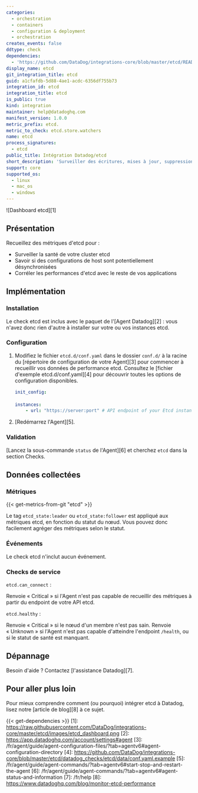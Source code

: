 ```yaml
---
categories:
  - orchestration
  - containers
  - configuration & deployment
  - orchestration
creates_events: false
ddtype: check
dependencies:
  - 'https://github.com/DataDog/integrations-core/blob/master/etcd/README.md'
display_name: etcd
git_integration_title: etcd
guid: a1cfafdb-5d88-4ae1-acdc-6356df755b73
integration_id: etcd
integration_title: etcd
is_public: true
kind: integration
maintainer: help@datadoghq.com
manifest_version: 1.0.0
metric_prefix: etcd.
metric_to_check: etcd.store.watchers
name: etcd
process_signatures:
  - etcd
public_title: Intégration Datadog/etcd
short_description: 'Surveiller des écritures, mises à jour, suppressions, latences entre nœuds et plus encore Etcd metrics.'
support: core
supported_os:
  - linux
  - mac_os
  - windows
---
```

![Dashboard etcd][1]

## Présentation

Recueillez des métriques d'etcd pour :

* Surveiller la santé de votre cluster etcd
* Savoir si des configurations de host sont potentiellement désynchronisées
* Corréler les performances d'etcd avec le reste de vos applications

## Implémentation
### Installation

Le check etcd est inclus avec le paquet de l'[Agent Datadog][2] : vous n'avez donc rien d'autre à installer sur votre ou vos instances etcd.

### Configuration

1. Modifiez le fichier `etcd.d/conf.yaml` dans le dossier `conf.d/` à la racine du [répertoire de configuration de votre Agent][3] pour commencer à recueillir vos données de performance etcd.
    Consultez le [fichier d'exemple etcd.d/conf.yaml][4] pour découvrir toutes les options de configuration disponibles.

    ```yaml
    init_config:

    instances:
        - url: "https://server:port" # API endpoint of your Etcd instance
    ```

2. [Redémarrez l'Agent][5].

### Validation

[Lancez la sous-commande `status` de l'Agent][6] et cherchez `etcd` dans la section Checks.

## Données collectées
### Métriques
{{< get-metrics-from-git "etcd" >}}


Le tag `etcd_state:leader` ou `etcd_state:follower` est appliqué aux métriques etcd, en fonction du statut du nœud. Vous pouvez donc facilement agréger des métriques selon le statut.

### Événements
Le check etcd n'inclut aucun événement.

### Checks de service

`etcd.can_connect` :

Renvoie « Critical » si l'Agent n'est pas capable de recueillir des métriques à partir du endpoint de votre API etcd.

`etcd.healthy` :

Renvoie « Critical » si le nœud d'un membre n'est pas sain. Renvoie « Unknown » si l'Agent n'est pas capable d'atteindre l'endpoint `/health`, ou si le statut de santé est manquant.

## Dépannage
Besoin d'aide ? Contactez [l'assistance Datadog][7].

## Pour aller plus loin
Pour mieux comprendre comment (ou pourquoi) intégrer etcd à Datadog, lisez notre [article de blog][8] à ce sujet.




{{< get-dependencies >}}
[1]: https://raw.githubusercontent.com/DataDog/integrations-core/master/etcd/images/etcd_dashboard.png
[2]: https://app.datadoghq.com/account/settings#agent
[3]: /fr/agent/guide/agent-configuration-files/?tab=agentv6#agent-configuration-directory
[4]: https://github.com/DataDog/integrations-core/blob/master/etcd/datadog_checks/etcd/data/conf.yaml.example
[5]: /fr/agent/guide/agent-commands/?tab=agentv6#start-stop-and-restart-the-agent
[6]: /fr/agent/guide/agent-commands/?tab=agentv6#agent-status-and-information
[7]: /fr/help
[8]: https://www.datadoghq.com/blog/monitor-etcd-performance
